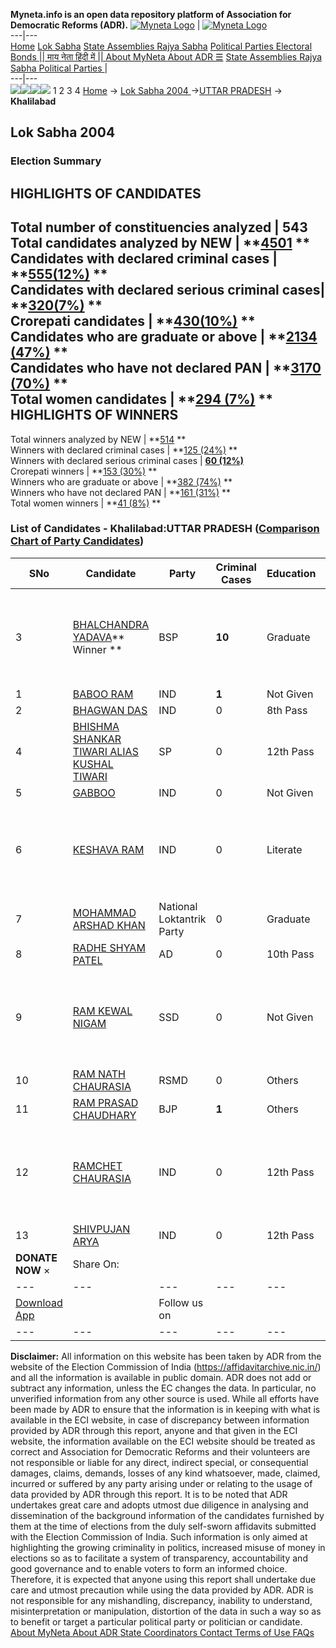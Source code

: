 **Myneta.info is an open data repository platform of Association for Democratic Reforms (ADR).**
[![Myneta Logo](https://www.myneta.info/lib/img/myneta-logo.png)](https://www.myneta.info/) | [![Myneta Logo](https://www.myneta.info/lib/img/adr-logo.png)](https://adrindia.org)  
---|---  
[Home](https://www.myneta.info/) [Lok Sabha](https://www.myneta.info/#ls "Lok Sabha") [ State Assemblies ](https://www.myneta.info/#sa "State Assemblies") [Rajya Sabha](https://www.myneta.info/#rs "Rajya Sabha") [Political Parties ](https://www.myneta.info/party "Political Parties") [ Electoral Bonds ](https://www.myneta.info/electoral_bonds "Electoral Bonds") [ || माय नेता हिंदी में || ](https://translate.google.co.in/translate?prev=hp&hl=en&js=y&u=www.myneta.info&sl=en&tl=hi&history_state0=) [ About MyNeta ](https://adrindia.org/content/about-myneta) [ About ADR ](https://adrindia.org/about-adr/who-we-are) [☰](javascript:void\(0\))
[ State Assemblies ](https://www.myneta.info/#sa "State Assemblies") [ Rajya Sabha ](https://www.myneta.info/#rs "Rajya Sabha") [ Political Parties ](https://www.myneta.info/party "Political Parties")
|   
---|---  
![](https://www.myneta.info/lib/img/banner/banner-1.png)![](https://www.myneta.info/lib/img/banner/banner-2.png)![](https://www.myneta.info/lib/img/banner/banner-3.png)![](https://www.myneta.info/lib/img/banner/banner-4.png)
1  2  3  4 
[Home](https://www.myneta.info/) → [Lok Sabha 2004 ](https://www.myneta.info/loksabha2004/)→[UTTAR PRADESH](https://www.myneta.info/loksabha2004/index.php?action=show_constituencies&state_id=24) → **Khalilabad**
### 
## Lok Sabha 2004 
###  Election Summary 
HIGHLIGHTS OF CANDIDATES  
---  
Total number of constituencies analyzed |  543   
Total candidates analyzed by NEW | **[4501](https://www.myneta.info/loksabha2004/index.php?action=summary&subAction=candidates_analyzed&sort=candidate#summary) **  
Candidates with declared criminal cases | **[555(12%)](https://www.myneta.info/loksabha2004/index.php?action=summary&subAction=crime&sort=candidate#summary) **  
Candidates with declared serious criminal cases| **[320(7%)](https://www.myneta.info/loksabha2004/index.php?action=summary&subAction=serious_crime&sort=candidate#summary) **  
Crorepati candidates | **[430(10%)](https://www.myneta.info/loksabha2004/index.php?action=summary&subAction=crorepati&sort=candidate#summary) **  
Candidates who are graduate or above | **[2134 (47%)](https://www.myneta.info/loksabha2004/index.php?action=summary&subAction=education&sort=candidate#summary) **  
Candidates who have not declared PAN | **[3170 (70%)](https://www.myneta.info/loksabha2004/index.php?action=summary&subAction=without_pan&sort=candidate#summary) **  
Total women candidates | **[294 (7%)](https://www.myneta.info/loksabha2004/index.php?action=summary&subAction=women_candidate&sort=candidate#summary) **  
HIGHLIGHTS OF WINNERS  
---  
Total winners analyzed by NEW | **[514](https://www.myneta.info/loksabha2004/index.php?action=summary&subAction=winner_analyzed&sort=candidate#summary) **  
Winners with declared criminal cases | **[125 (24%)](https://www.myneta.info/loksabha2004/index.php?action=summary&subAction=winner_crime&sort=candidate#summary) **  
Winners with declared serious criminal cases | **[60 (12%)](https://www.myneta.info/loksabha2004/index.php?action=summary&subAction=winner_serious_crime&sort=candidate#summary)**  
Crorepati winners | **[153 (30%)](https://www.myneta.info/loksabha2004/index.php?action=summary&subAction=winner_crorepati&sort=candidate#summary) **  
Winners who are graduate or above | **[382 (74%)](https://www.myneta.info/loksabha2004/index.php?action=summary&subAction=winner_education&sort=candidate#summary) **  
Winners who have not declared PAN | **[161 (31%)](https://www.myneta.info/loksabha2004/index.php?action=summary&subAction=winner_without_pan&sort=candidate#summary) **  
Total women winners | **[41 (8%)](https://www.myneta.info/loksabha2004/index.php?action=summary&subAction=winner_women&sort=candidate#summary) **  
### List of Candidates - Khalilabad:UTTAR PRADESH ([Comparison Chart of Party Candidates](https://www.myneta.info/loksabha2004/comparisonchart.php?constituency_id=448))
SNo | Candidate| Party| Criminal Cases| Education| Age| Total Assets| Liabilities  
---|---|---|---|---|---|---|---  
3  | [BHALCHANDRA YADAVA](https://www.myneta.info/loksabha2004/candidate.php?candidate_id=4543)** Winner ** | BSP | **10** | Graduate| 40 | ![](https://myneta.info/image_v2.php?myneta_folder=loksabha2004&candidate_id=4543&col=ta) | ![](https://myneta.info/image_v2.php?myneta_folder=loksabha2004&candidate_id=4543&col=lia)  
1  | [BABOO RAM](https://www.myneta.info/loksabha2004/candidate.php?candidate_id=4550) | IND | **1** | Not Given| 41 | Rs 1,00,000 ~ 1 Lacs+ | Rs 0 ~   
2  | [BHAGWAN DAS](https://www.myneta.info/loksabha2004/candidate.php?candidate_id=4549) | IND | 0 | 8th Pass| 36 | Rs 1,50,000 ~ 1 Lacs+ | Rs 0 ~   
4  | [BHISHMA SHANKAR TIWARI ALIAS KUSHAL TIWARI](https://www.myneta.info/loksabha2004/candidate.php?candidate_id=4544) | SP | 0 | 12th Pass| 38 | Rs 1,61,50,842 ~ 1 Crore+ | Rs 0 ~   
5  | [GABBOO](https://www.myneta.info/loksabha2004/candidate.php?candidate_id=4556) | IND | 0 | Not Given| 58 | Rs 1,10,000 ~ 1 Lacs+ | Rs 0 ~   
6  | [KESHAVA RAM](https://www.myneta.info/loksabha2004/candidate.php?candidate_id=4555) | IND | 0 | Literate| 43 | ![](https://myneta.info/image_v2.php?myneta_folder=loksabha2004&candidate_id=4555&col=ta) | ![](https://myneta.info/image_v2.php?myneta_folder=loksabha2004&candidate_id=4555&col=lia)  
7  | [MOHAMMAD ARSHAD KHAN](https://www.myneta.info/loksabha2004/candidate.php?candidate_id=4546) | National Loktantrik Party | 0 | Graduate| 40 | Rs 1,10,211 ~ 1 Lacs+ | Rs 1,00,000 ~ 1 Lacs+  
8  | [RADHE SHYAM PATEL](https://www.myneta.info/loksabha2004/candidate.php?candidate_id=4551) | AD | 0 | 10th Pass| 41 | Rs 4,77,000 ~ 4 Lacs+ | Rs 0 ~   
9  | [RAM KEWAL NIGAM](https://www.myneta.info/loksabha2004/candidate.php?candidate_id=4554) | SSD | 0 | Not Given| 40 | ![](https://myneta.info/image_v2.php?myneta_folder=loksabha2004&candidate_id=4554&col=ta) | ![](https://myneta.info/image_v2.php?myneta_folder=loksabha2004&candidate_id=4554&col=lia)  
10  | [RAM NATH CHAURASIA](https://www.myneta.info/loksabha2004/candidate.php?candidate_id=4553) | RSMD | 0 | Others| 25 | Nil | Rs 0 ~   
11  | [RAM PRASAD CHAUDHARY](https://www.myneta.info/loksabha2004/candidate.php?candidate_id=4545) | BJP | **1** | Others| 53 | Rs 61,25,000 ~ 61 Lacs+ | Rs 1,38,000 ~ 1 Lacs+  
12  | [RAMCHET CHAURASIA](https://www.myneta.info/loksabha2004/candidate.php?candidate_id=4548) | IND | 0 | 12th Pass| 42 | ![](https://myneta.info/image_v2.php?myneta_folder=loksabha2004&candidate_id=4548&col=ta) | ![](https://myneta.info/image_v2.php?myneta_folder=loksabha2004&candidate_id=4548&col=lia)  
13  | [SHIVPUJAN ARYA](https://www.myneta.info/loksabha2004/candidate.php?candidate_id=4547) | IND | 0 | 12th Pass| 46 | Rs 1,25,500 ~ 1 Lacs+ | Rs 0 ~   
|  **DONATE NOW** × |  Share On:  | [](https://api.whatsapp.com/send?text=https%3A%2F%2Fmyneta.info%2Fpunjab2022%2Findex.php%3Faction%3Dshow_constituencies%26state_id%3D19) | [](https://www.facebook.com/sharer/sharer.php?u=https%3A%2F%2Fmyneta.info%2Fpunjab2022%2Findex.php%3Faction%3Dshow_constituencies%26state_id%3D19) | [](https://twitter.com/share?url=https%3A%2F%2Fmyneta.info%2Fpunjab2022%2Findex.php%3Faction%3Dshow_constituencies%26state_id%3D19)  
---|---|---|---|---  
| [ Download App ](https://play.google.com/store/apps/details?id=com.webrosoft.myneta1&pcampaignid=pcampaignidMKT-Other-global-all-co-prtnr-py-PartBadge-Mar2515-1) | [](https://play.google.com/store/apps/details?id=com.webrosoft.myneta1&pcampaignid=pcampaignidMKT-Other-global-all-co-prtnr-py-PartBadge-Mar2515-1) |  Follow us on  | [](https://www.facebook.com/adrindia.org/) | [](https://twitter.com/adrspeaks) | [](https://groups.google.com/g/national-election-watch?hl=en&pli=1) | [](https://www.instagram.com/adrspeaks/) | [](https://www.youtube.com/user/adrspeaks) | [](https://sharechat.com/profile/adrspeaks)  
---|---|---|---|---|---|---|---|---  
**Disclaimer:** All information on this website has been taken by ADR from the website of the Election Commission of India (https://affidavitarchive.nic.in/) and all the information is available in public domain. ADR does not add or subtract any information, unless the EC changes the data. In particular, no unverified information from any other source is used. While all efforts have been made by ADR to ensure that the information is in keeping with what is available in the ECI website, in case of discrepancy between information provided by ADR through this report, anyone and that given in the ECI website, the information available on the ECI website should be treated as correct and Association for Democratic Reforms and their volunteers are not responsible or liable for any direct, indirect special, or consequential damages, claims, demands, losses of any kind whatsoever, made, claimed, incurred or suffered by any party arising under or relating to the usage of data provided by ADR through this report. It is to be noted that ADR undertakes great care and adopts utmost due diligence in analysing and dissemination of the background information of the candidates furnished by them at the time of elections from the duly self-sworn affidavits submitted with the Election Commission of India. Such information is only aimed at highlighting the growing criminality in politics, increased misuse of money in elections so as to facilitate a system of transparency, accountability and good governance and to enable voters to form an informed choice. Therefore, it is expected that anyone using this report shall undertake due care and utmost precaution while using the data provided by ADR. ADR is not responsible for any mishandling, discrepancy, inability to understand, misinterpretation or manipulation, distortion of the data in such a way so as to benefit or target a particular political party or politician or candidate. 
[ About MyNeta ](https://adrindia.org/content/about-myneta) [ About ADR ](https://adrindia.org/about-adr/who-we-are) [ State Coordinators ](https://adrindia.org/about-adr/state-coordinators) [ Contact ](https://adrindia.org/contact-us) [ Terms of Use ](https://adrindia.org/content/adr-terms-use) [ FAQs ](https://adrindia.org/content/faqs)

